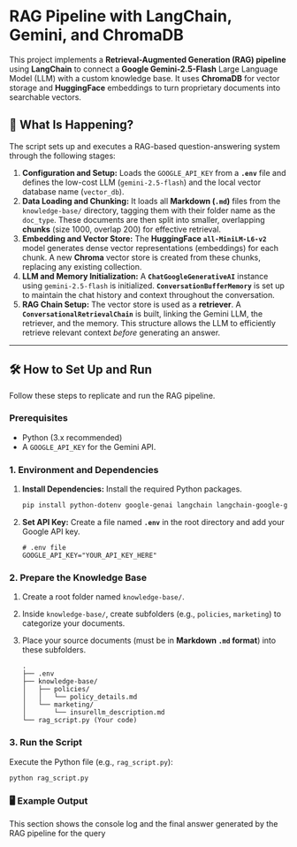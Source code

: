 # RAG Pipeline with LangChain, Gemini, and ChromaDB

This project implements a **Retrieval-Augmented Generation (RAG) pipeline** using **LangChain** to connect a **Google Gemini-2.5-Flash** Large Language Model (LLM) with a custom knowledge base. It uses **ChromaDB** for vector storage and **HuggingFace** embeddings to turn proprietary documents into searchable vectors.

## 🧐 What Is Happening?

The script sets up and executes a RAG-based question-answering system through the following stages:

1.  **Configuration and Setup:** Loads the `GOOGLE_API_KEY` from a **`.env`** file and defines the low-cost LLM (`gemini-2.5-flash`) and the local vector database name (`vector_db`).
2.  **Data Loading and Chunking:** It loads all **Markdown (`.md`)** files from the `knowledge-base/` directory, tagging them with their folder name as the `doc_type`. These documents are then split into smaller, overlapping **chunks** (size 1000, overlap 200) for effective retrieval.
3.  **Embedding and Vector Store:** The **HuggingFace `all-MiniLM-L6-v2`** model generates dense vector representations (embeddings) for each chunk. A new **Chroma** vector store is created from these chunks, replacing any existing collection.
4.  **LLM and Memory Initialization:** A **`ChatGoogleGenerativeAI`** instance using `gemini-2.5-flash` is initialized. **`ConversationBufferMemory`** is set up to maintain the chat history and context throughout the conversation.
5.  **RAG Chain Setup:** The vector store is used as a **retriever**. A **`ConversationalRetrievalChain`** is built, linking the Gemini LLM, the retriever, and the memory. This structure allows the LLM to efficiently retrieve relevant context *before* generating an answer.

---

## 🛠️ How to Set Up and Run

Follow these steps to replicate and run the RAG pipeline.

### Prerequisites

* Python (3.x recommended)
* A `GOOGLE_API_KEY` for the Gemini API.

### 1. Environment and Dependencies

1.  **Install Dependencies:** Install the required Python packages.

    ```bash
    pip install python-dotenv google-genai langchain langchain-google-genai langchain-chroma langchain-huggingface
    ```

2.  **Set API Key:** Create a file named **`.env`** in the root directory and add your Google API key.

    ```dotenv
    # .env file
    GOOGLE_API_KEY="YOUR_API_KEY_HERE"
    ```

### 2. Prepare the Knowledge Base

1.  Create a root folder named `knowledge-base/`.
2.  Inside `knowledge-base/`, create subfolders (e.g., `policies`, `marketing`) to categorize your documents.
3.  Place your source documents (must be in **Markdown `.md` format**) into these subfolders.

    ```
    .
    ├── .env
    ├── knowledge-base/
    │   ├── policies/
    │   │   └── policy_details.md
    │   └── marketing/
    │       └── insurellm_description.md
    └── rag_script.py (Your code)
    ```

### 3. Run the Script

Execute the Python file (e.g., `rag_script.py`):

```bash
python rag_script.py
```

### 🖥️ Example Output
This section shows the console log and the final answer generated by the RAG pipeline for the query

